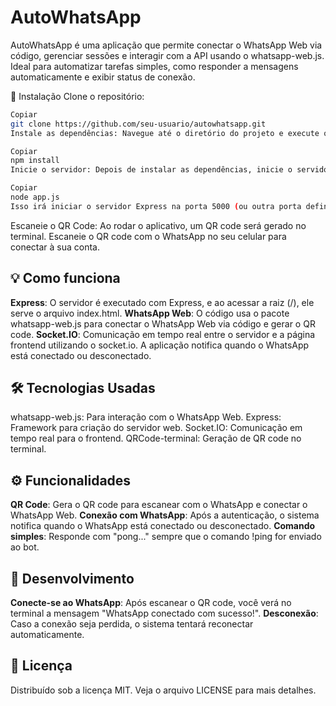 # AutoWhatsApp
AutoWhatsApp é uma aplicação que permite conectar o WhatsApp Web via código, gerenciar sessões e interagir com a API usando o whatsapp-web.js. Ideal para automatizar tarefas simples, como responder a mensagens automaticamente e exibir status de conexão.

🚀 Instalação
Clone o repositório:

```bash
Copiar
git clone https://github.com/seu-usuario/autowhatsapp.git
Instale as dependências: Navegue até o diretório do projeto e execute o comando abaixo para instalar as dependências necessárias.
```
```bash
Copiar
npm install
Inicie o servidor: Depois de instalar as dependências, inicie o servidor com o comando:
```
```bash
Copiar
node app.js
Isso irá iniciar o servidor Express na porta 5000 (ou outra porta definida na variável de ambiente PORT).
```
Escaneie o QR Code: Ao rodar o aplicativo, um QR code será gerado no terminal. Escaneie o QR code com o WhatsApp no seu celular para conectar à sua conta.

## 💡 Como funciona
**Express**: O servidor é executado com Express, e ao acessar a raiz (/), ele serve o arquivo index.html.
**WhatsApp Web**: O código usa o pacote whatsapp-web.js para conectar o WhatsApp Web via código e gerar o QR code.
**Socket.IO**: Comunicação em tempo real entre o servidor e a página frontend utilizando o socket.io. A aplicação notifica quando o WhatsApp está conectado ou desconectado.
## 🛠️ Tecnologias Usadas
whatsapp-web.js: Para interação com o WhatsApp Web.
Express: Framework para criação do servidor web.
Socket.IO: Comunicação em tempo real para o frontend.
QRCode-terminal: Geração de QR code no terminal.
## ⚙️ Funcionalidades
**QR Code**: Gera o QR code para escanear com o WhatsApp e conectar o WhatsApp Web.
**Conexão com WhatsApp**: Após a autenticação, o sistema notifica quando o WhatsApp está conectado ou desconectado.
**Comando simples**: Responde com "pong..." sempre que o comando !ping for enviado ao bot.
## 🔧 Desenvolvimento
**Conecte-se ao WhatsApp**: Após escanear o QR code, você verá no terminal a mensagem "WhatsApp conectado com sucesso!".
**Desconexão**: Caso a conexão seja perdida, o sistema tentará reconectar automaticamente.
## 📝 Licença
Distribuído sob a licença MIT. Veja o arquivo LICENSE para mais detalhes.

